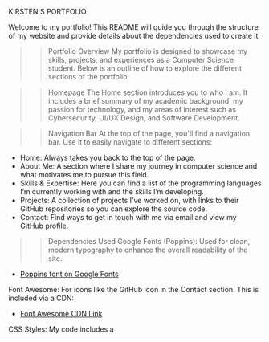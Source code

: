 KIRSTEN'S PORTFOLIO

Welcome to my portfolio! This README will guide you through the structure of my website and provide details about the dependencies used to create it.

>> Portfolio Overview
My portfolio is designed to showcase my skills, projects, and experiences as a Computer Science student. Below is an outline of how to explore the different sections of the portfolio:

>> Homepage
The Home section introduces you to who I am. It includes a brief summary of my academic background, my passion for technology, and my areas of interest such as Cybersecurity, UI/UX Design, and Software Development.

>> Navigation Bar
At the top of the page, you'll find a navigation bar. Use it to easily navigate to different sections:

- Home: Always takes you back to the top of the page.
- About Me: A section where I share my journey in computer science and what motivates me to pursue this field.
- Skills & Expertise: Here you can find a list of the programming languages I’m currently working with and the skills I’m developing.
- Projects: A collection of projects I’ve worked on, with links to their GitHub repositories so you can explore the source code.
- Contact: Find ways to get in touch with me via email and view my GitHub profile.

>> Dependencies Used
Google Fonts (Poppins): Used for clean, modern typography to enhance the overall readability of the site. 
  - [Poppins font on Google Fonts](https://fonts.google.com/specimen/Poppins)
  
Font Awesome: For icons like the GitHub icon in the Contact section. This is included via a CDN:
  - [Font Awesome CDN Link](https://cdnjs.cloudflare.com/ajax/libs/font-awesome/4.7.0/css/font-awesome.min.css)
  
CSS Styles: My code includes a <style> section within the HTML document, which contains all the CSS styles. 

>> Contact Information
Feel free to reach out to me through:

Email: 24-06924@g.batstate-u.edu.ph
GitHub: github.com/KirstenRoan

Thank you for visiting my portfolio!

Created by Kirsten Roan A. Dumlao
